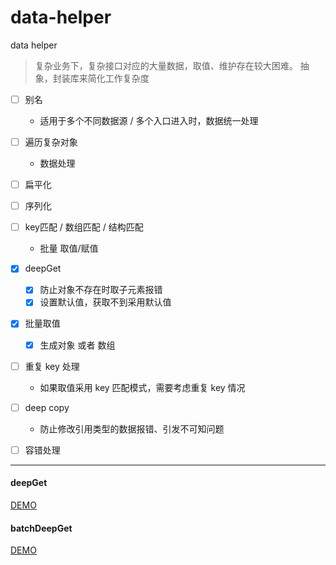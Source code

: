 # data-helper

data helper

> 复杂业务下，复杂接口对应的大量数据，取值、维护存在较大困难。
> 抽象，封装库来简化工作复杂度

* [ ] 别名
    * 适用于多个不同数据源 / 多个入口进入时，数据统一处理
* [ ] 遍历复杂对象
    * 数据处理
* [ ] 扁平化
* [ ] 序列化
* [ ] key匹配 / 数组匹配 / 结构匹配
    * 批量 取值/赋值
* [x] deepGet
    * [x] 防止对象不存在时取子元素报错
    * [x] 设置默认值，获取不到采用默认值
* [x] 批量取值
    * [x] 生成对象 或者 数组
* [ ] 重复 key 处理
    * 如果取值采用 key 匹配模式，需要考虑重复 key 情况
* [ ] deep copy
    * 防止修改引用类型的数据报错、引发不可知问题
* [ ] 容错处理


***

#### deepGet

[DEMO]()
#### batchDeepGet

[DEMO]()